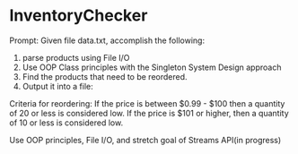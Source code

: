 # InventoryChecker
 
Prompt:
Given file data.txt, accomplish the following:

1. parse products using File I/O
2. Use OOP Class principles with the Singleton System Design approach
3. Find the products that need to be reordered.
4. Output it into a file:

Criteria for reordering:
If the price is between $0.99 - $100 then a quantity of 20 or less is considered low.
If the price is $101 or higher, then a quantity of 10 or less is considered low.

Use OOP principles, File I/O, and stretch goal of Streams API(in progress)
